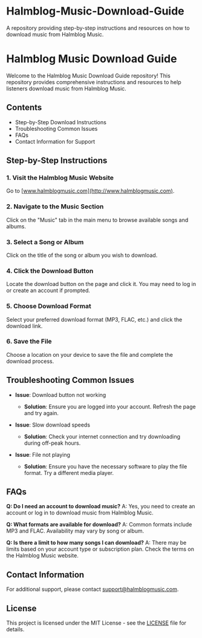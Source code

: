 # Halmblog-Music-Download-Guide
A repository providing step-by-step instructions and resources on how to download music from Halmblog Music.
# Halmblog Music Download Guide

Welcome to the Halmblog Music Download Guide repository! This repository provides comprehensive instructions and resources to help listeners download music from Halmblog Music.

## Contents

- Step-by-Step Download Instructions
- Troubleshooting Common Issues
- FAQs
- Contact Information for Support

## Step-by-Step Instructions

### 1. Visit the Halmblog Music Website
Go to [www.halmblogmusic.com](http://www.halmblogmusic.com).

### 2. Navigate to the Music Section
Click on the "Music" tab in the main menu to browse available songs and albums.

### 3. Select a Song or Album
Click on the title of the song or album you wish to download.

### 4. Click the Download Button
Locate the download button on the page and click it. You may need to log in or create an account if prompted.

### 5. Choose Download Format
Select your preferred download format (MP3, FLAC, etc.) and click the download link.

### 6. Save the File
Choose a location on your device to save the file and complete the download process.

## Troubleshooting Common Issues

- **Issue**: Download button not working
  - **Solution**: Ensure you are logged into your account. Refresh the page and try again.

- **Issue**: Slow download speeds
  - **Solution**: Check your internet connection and try downloading during off-peak hours.

- **Issue**: File not playing
  - **Solution**: Ensure you have the necessary software to play the file format. Try a different media player.

## FAQs

**Q: Do I need an account to download music?**
A: Yes, you need to create an account or log in to download music from Halmblog Music.

**Q: What formats are available for download?**
A: Common formats include MP3 and FLAC. Availability may vary by song or album.

**Q: Is there a limit to how many songs I can download?**
A: There may be limits based on your account type or subscription plan. Check the terms on the Halmblog Music website.

## Contact Information

For additional support, please contact [support@halmblogmusic.com](mailto:support@halmblogmusic.com).

## License

This project is licensed under the MIT License - see the [LICENSE](LICENSE) file for details.

